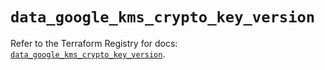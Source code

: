 # `data_google_kms_crypto_key_version`

Refer to the Terraform Registry for docs: [`data_google_kms_crypto_key_version`](https://registry.terraform.io/providers/hashicorp/google/5.39.1/docs/data-sources/kms_crypto_key_version).
